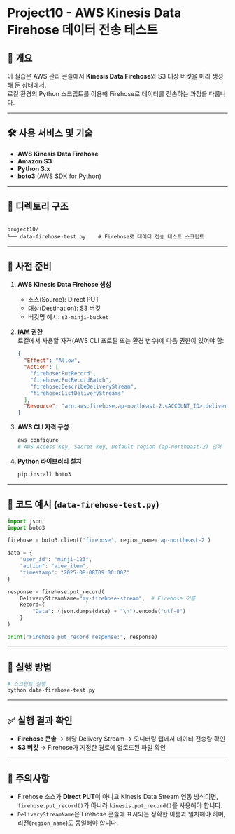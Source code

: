# Project10 - AWS Kinesis Data Firehose 데이터 전송 테스트

## 📌 개요

이 실습은 AWS 관리 콘솔에서 **Kinesis Data Firehose**와 S3 대상 버킷을 미리 생성해 둔 상태에서,  
로컬 환경의 Python 스크립트를 이용해 Firehose로 데이터를 전송하는 과정을 다룹니다.

---

## 🛠 사용 서비스 및 기술

- **AWS Kinesis Data Firehose**
- **Amazon S3**
- **Python 3.x**
- **boto3** (AWS SDK for Python)

---

## 📂 디렉토리 구조

```

project10/
└── data-firehose-test.py    # Firehose로 데이터 전송 테스트 스크립트

````

---

## 📝 사전 준비

1. **AWS Kinesis Data Firehose 생성**  
   - 소스(Source): Direct PUT
   - 대상(Destination): S3 버킷
   - 버킷명 예시: `s3-minji-bucket`

2. **IAM 권한**  
   로컬에서 사용할 자격(AWS CLI 프로필 또는 환경 변수)에 다음 권한이 있어야 함:
   ```json
   {
     "Effect": "Allow",
     "Action": [
       "firehose:PutRecord",
       "firehose:PutRecordBatch",
       "firehose:DescribeDeliveryStream",
       "firehose:ListDeliveryStreams"
     ],
     "Resource": "arn:aws:firehose:ap-northeast-2:<ACCOUNT_ID>:deliverystream/<Firehose이름>"
   }
   ```

3. **AWS CLI 자격 구성**

   ```bash
   aws configure
   # AWS Access Key, Secret Key, Default region (ap-northeast-2) 입력
   ```

4. **Python 라이브러리 설치**

   ```bash
   pip install boto3
   ```

---

## 📄 코드 예시 (`data-firehose-test.py`)

```python
import json
import boto3

firehose = boto3.client('firehose', region_name='ap-northeast-2')

data = {
    "user_id": "minji-123",
    "action": "view_item",
    "timestamp": "2025-08-08T09:00:00Z"
}

response = firehose.put_record(
    DeliveryStreamName="my-firehose-stream",  # Firehose 이름
    Record={
        "Data": (json.dumps(data) + "\n").encode("utf-8")
    }
)

print("Firehose put_record response:", response)
```

---

## 🚀 실행 방법

```bash
# 스크립트 실행
python data-firehose-test.py
```

---

## ✅ 실행 결과 확인

* **Firehose 콘솔** → 해당 Delivery Stream → 모니터링 탭에서 데이터 전송량 확인
* **S3 버킷** → Firehose가 지정한 경로에 업로드된 파일 확인

---

## 📝 주의사항

* Firehose 소스가 **Direct PUT**이 아니고 Kinesis Data Stream 연동 방식이면, `firehose.put_record()`가 아니라 `kinesis.put_record()`를 사용해야 합니다.
* `DeliveryStreamName`은 Firehose 콘솔에 표시되는 정확한 이름과 일치해야 하며, 리전(`region_name`)도 동일해야 합니다.

